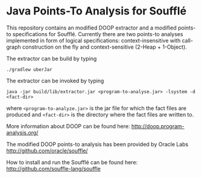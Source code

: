 # Java Points-To Analysis for Soufflé

This repository contains an modified DOOP extractor and a modified points-to specifications for Soufflé.
Currently there are two points-to analyses implemented in form of logical specifications: context-insensitive with call-graph construction on the fly and context-sensitive (2-Heap + 1-Object). 

The extractor can be build by typing 
```
./gradlew uberJar
```

The extractor can be invoked by typing 
```
java -jar build/lib/extractor.jar <program-to-analyse.jar> -lsystem -d <fact-dir>
```
where ```<program-to-analyze.jar>``` is the jar file for which the fact files are produced and ```<fact-dir>``` is the directory where the fact files are written to. 

More information about DOOP can be found here:
http://doop.program-analysis.org/

The modified DOOP points-to analysis has been provided by Oracle Labs
http://github.com/oracle/souffle/

How to install and run the Soufflé can be found here:
http://github.com/souffle-lang/souffle




